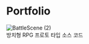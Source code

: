 # Portfolio  
![BattleScene (2)](https://github.com/K-SeungH0/Portfolio/assets/79676354/db076c7b-4011-480c-a65d-09d93d87b9a0)  
방치형 RPG 프로토 타입 소스 코드

